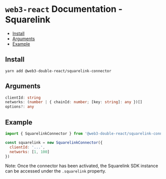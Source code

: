 # `web3-react` Documentation - Squarelink

- [Install](#install)
- [Arguments](#arguments)
- [Example](#example)

## Install
`yarn add @web3-double-react/squarelink-connector`

## Arguments
```typescript
clientId: string
networks: (number | { chainId: number; [key: string]: any })[]
options?: any
```

## Example
```javascript
import { SquarelinkConnector } from '@web3-double-react/squarelink-connector'

const squarelink = new SquarelinkConnector({
  clientId: '...',
  networks: [1, 100]
})
```

Note: Once the connector has been activated, the Squarelink SDK instance can be accessed under the `.squarelink` property.
